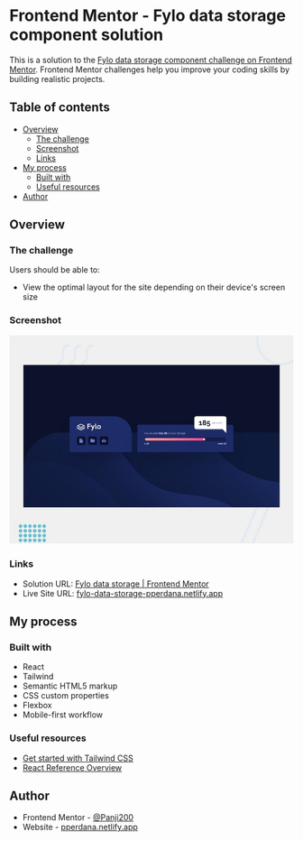 # Frontend Mentor - Fylo data storage component solution

This is a solution to the [Fylo data storage component challenge on Frontend Mentor](https://www.frontendmentor.io/challenges/fylo-data-storage-component-1dZPRbV5n). Frontend Mentor challenges help you improve your coding skills by building realistic projects.

## Table of contents

- [Overview](#overview)
  - [The challenge](#the-challenge)
  - [Screenshot](#screenshot)
  - [Links](#links)
- [My process](#my-process)
  - [Built with](#built-with)
  - [Useful resources](#useful-resources)
- [Author](#author)

## Overview

### The challenge

Users should be able to:

- View the optimal layout for the site depending on their device's screen size

### Screenshot
![](./src/assets/desktop-preview.jpg)

### Links

- Solution URL: [Fylo data storage | Frontend Mentor]()
- Live Site URL: [fylo-data-storage-pperdana.netlify.app](https://fylo-data-storage-pperdana.netlify.app)

## My process

### Built with

- React
- Tailwind
- Semantic HTML5 markup
- CSS custom properties
- Flexbox
- Mobile-first workflow

### Useful resources

- [Get started with Tailwind CSS](https://tailwindcss.com/docs/installation)
- [React Reference Overview](https://react.dev/reference/react)

## Author

- Frontend Mentor - [@Panji200](https://www.frontendmentor.io/profile/Panji200)
- Website - [pperdana.netlify.app](https://pperdana.netlify.app)
